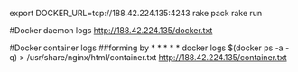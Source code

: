 export DOCKER_URL=tcp://188.42.224.135:4243 
rake pack
rake run


#Docker daemon logs
http://188.42.224.135/docker.txt

#Docker container logs
##forming by * * * * * docker logs $(docker ps -a -q) > /usr/share/nginx/html/container.txt
http://188.42.224.135/container.txt

